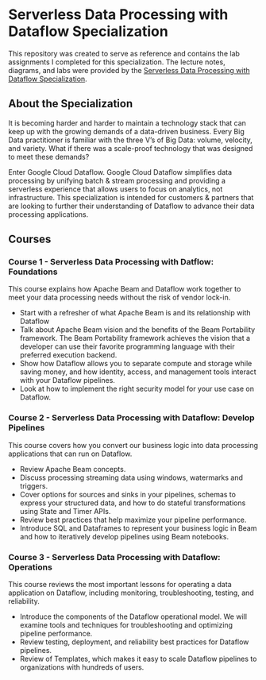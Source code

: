 # Serverless Data Processing with Dataflow Specialization

This repository was created to serve as reference and contains the lab assignments I completed for this specialization. The lecture notes, diagrams, and labs were provided by the [Serverless Data Processing with Dataflow Specialization](https://www.coursera.org/specializations/serverless-data-processing-with-dataflow). 

## About the Specialization

It is becoming harder and harder to maintain a technology stack that can keep up with the growing demands of a data-driven business. Every Big Data practitioner is familiar with the three V’s of Big Data: volume, velocity, and variety. What if there was a scale-proof technology that was designed to meet these demands?

Enter Google Cloud Dataflow. Google Cloud Dataflow simplifies data processing by unifying batch & stream processing and providing a serverless experience that allows users to focus on analytics, not infrastructure. This specialization is intended for customers & partners that are looking to further their understanding of Dataflow to advance their data processing applications.

## Courses

### Course 1 - Serverless Data Processing with Datflow: Foundations

This course explains how Apache Beam and Dataflow work together to meet your data processing needs without the risk of vendor lock-in.

- Start with a refresher of what Apache Beam is and its relationship with Dataflow
- Talk about Apache Beam vision and the benefits of the Beam Portability framework. The Beam Portability framework achieves the vision that a developer can use their favorite programming language with their preferred execution backend.
- Show how Dataflow allows you to separate compute and storage while saving money, and how identity, access, and management tools interact with your Dataflow pipelines.
- Look at how to implement the right security model for your use case on Dataflow.

### Course 2 - Serverless Data Processing with Dataflow: Develop Pipelines

This course covers how you convert our business logic into data processing applications that can run on Dataflow.

- Review Apache Beam concepts.
- Discuss processing streaming data using windows, watermarks and triggers.
- Cover options for sources and sinks in your pipelines, schemas to express your structured data, and how to do stateful transformations using State and Timer APIs.
- Review best practices that help maximize your pipeline performance.
- Introduce SQL and Dataframes to represent your business logic in Beam and how to iteratively develop pipelines using Beam notebooks.

### Course 3 - Serverless Data Processing with Dataflow: Operations

This course reviews the most important lessons for operating a data application on Dataflow, including monitoring, troubleshooting, testing, and reliability.

- Introduce the components of the Dataflow operational model. We will examine tools and techniques for troubleshooting and optimizing pipeline performance.
- Review testing, deployment, and reliability best practices for Dataflow pipelines.
- Review of Templates, which makes it easy to scale Dataflow pipelines to organizations with hundreds of users.

